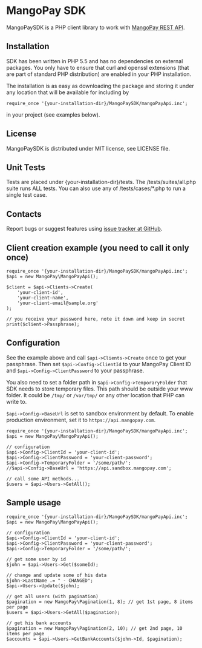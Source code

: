 MangoPay SDK
=================================================
MangoPaySDK is a PHP client library to work with
[MangoPay REST API](http://docs.mangopay.com/api-references/).


Installation
-------------------------------------------------
SDK has been written in PHP 5.5 and has no dependencies on external packages.
You only have to ensure that curl and openssl extensions (that are part of
standard PHP distribution) are enabled in your PHP installation.

The installation is as easy as downloading the package and storing it
under any location that will be available for including by

    require_once '{your-installation-dir}/MangoPaySDK/mangoPayApi.inc';

in your project (see examples below).


License
-------------------------------------------------
MangoPaySDK is distributed under MIT license, see LICENSE file.


Unit Tests
-------------------------------------------------
Tests are placed under {your-installation-dir}/tests.
The /tests/suites/all.php suite runs ALL tests.
You can also use any of /tests/cases/*.php to run a single test case.


Contacts
-------------------------------------------------
Report bugs or suggest features using
[issue tracker at GitHub](https://github.com/MangoPay/mangopay2-php-sdk).


Client creation example (you need to call it only once)
-------------------------------------------------

    require_once '{your-installation-dir}/MangoPaySDK/mangoPayApi.inc';
    $api = new MangoPay\MangoPayApi();

    $client = $api->Clients->Create(
        'your-client-id', 
        'your-client-name', 
        'your-client-email@sample.org'
    );

    // you receive your password here, note it down and keep in secret
    print($client->Passphrase);


Configuration
-------------------------------------------------
See the example above and call `$api->Clients->Create` once to get your passphrase.
Then set `$api->Config->ClientId` to your MangoPay Client ID and 
`$api->Config->ClientPassword` to your passphrase.

You also need to set a folder path in `$api->Config->TemporaryFolder` that SDK needs 
to store temporary files. This path should be outside your www folder.
It could be `/tmp/` or `/var/tmp/` or any other location that PHP can write to.

`$api->Config->BaseUrl` is set to sandbox environment by default. To enable production
environment, set it to `https://api.mangopay.com`.

    require_once '{your-installation-dir}/MangoPaySDK/mangoPayApi.inc';
    $api = new MangoPay\MangoPayApi();

    // configuration
    $api->Config->ClientId = 'your-client-id';
    $api->Config->ClientPassword = 'your-client-password';
    $api->Config->TemporaryFolder = '/some/path/';
    //$api->Config->BaseUrl = 'https://api.sandbox.mangopay.com';

    // call some API methods...
    $users = $api->Users->GetAll();


Sample usage
-------------------------------------------------

    require_once '{your-installation-dir}/MangoPaySDK/mangoPayApi.inc';
    $api = new MangoPay\MangoPayApi();

    // configuration
    $api->Config->ClientId = 'your-client-id';
    $api->Config->ClientPassword = 'your-client-password';
    $api->Config->TemporaryFolder = '/some/path/';

    // get some user by id
    $john = $api->Users->Get($someId);

    // change and update some of his data
    $john->LastName .= " - CHANGED";
    $api->Users->Update($john);

    // get all users (with pagination)
    $pagination = new MangoPay\Pagination(1, 8); // get 1st page, 8 items per page
    $users = $api->Users->GetAll($pagination);

    // get his bank accounts
    $pagination = new MangoPay\Pagination(2, 10); // get 2nd page, 10 items per page
    $accounts = $api->Users->GetBankAccounts($john->Id, $pagination);



